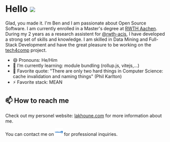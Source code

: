 # Hello <img src="https://raw.githubusercontent.com/MartinHeinz/MartinHeinz/master/wave.gif" width="30px">

Glad, you made it. I'm Ben and I am passionate about Open Source Software. I am currently enrolled in a Master's degree at [RWTH Aachen](https://www.rwth-aachen.de/). During my 2 years as a research assistent for [@rwth-acis](https://github.com/rwth-acis), I have developed a strong set of skills and knowledge. I am skilled in Data Mining and Full-Stack Development and have the great pleasure to be working on the [tech4comp](https://tech4comp.de/) project.

- 😄 Pronouns: He/Him
- 🌱 I’m currently learning: module bundling (rollup.js, vitejs,...)
- 🧠 Favorite quote: "There are only two hard things in Computer Science: cache invalidation and naming things" (Phil Karlton)
- ⚡️ Favorite stack: MEAN 


## 📫 How to reach me

Check out my personel website: [lakhoune.com](https://lakhoune.com/) for more information about me.

You can contact me on [![LinkedIn][2.2]][2] for professional inquiries.

[2.2]: https://raw.githubusercontent.com/lakhoune/lakhoune/main/linkedin-svgrepo-com.svg

[2]: https://www.linkedin.com/in/ben-lakhoune-235712223
<!--
**lakhoune/lakhoune** is a ✨ _special_ ✨ repository because its `README.md` (this file) appears on your GitHub profile.

Here are some ideas to get you started:

- 🔭 I’m currently working on ...
- 🌱 I’m currently learning ...
- 👯 I’m looking to collaborate on ...
- 🤔 I’m looking for help with ...
- 💬 Ask me about ...
- 📫 How to reach me: ...
- 😄 Pronouns: ...
- ⚡ Fun fact: ...
-->
